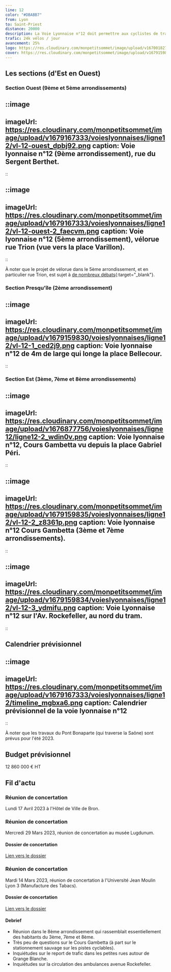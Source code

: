 ```yaml
---
line: 12
color: "#DBABB7"
from: Lyon
to: Saint-Priest
distance: 20000
description: La Voie Lyonnaise n°12 doit permettre aux cyclistes de traverser Lyon d'Ouest en Est en passant le 9ème, le 5ème, le 2ème, le 3ème, le 7ème et le 8ème arrondissement avant de rejoindre Saint-Priest. Elle passera par des lieux emblématiques de Lyon comme la place Bellecour, le Pont Bonaparte et le Pont de la Guillotière. Ce projet est très ambitieux, car il vise à aménager des lieux très denses où les aménagements cyclables sont rudimentaires voir inexistants.
trafic: 24k vélos / jour
avancement: 25%
logo: https://res.cloudinary.com/monpetitsommet/image/upload/v1670018279/voieslyonnaises/ligne12/cover-vl12_f9gc5x.png
cover: https://res.cloudinary.com/monpetitsommet/image/upload/v1679159835/voieslyonnaises/ligne12/vl-12-2_z8361p.png
---
```


## Les sections (d'Est en Ouest)

### Section Ouest (9ème et 5ème arrondissements)

::image
---
imageUrl: https://res.cloudinary.com/monpetitsommet/image/upload/v1679167333/voieslyonnaises/ligne12/vl-12-ouest_dpbj92.png
caption: Voie lyonnaise n°12 (9ème arrondissement), rue du Sergent Berthet.
---
::

::image
---
imageUrl: https://res.cloudinary.com/monpetitsommet/image/upload/v1679167333/voieslyonnaises/ligne12/vl-12-ouest-2_faecvm.png
caption: Voie lyonnaise n°12 (5ème arrondissement), vélorue rue Trion (vue vers la place Varillon).
---
::

À noter que le projet de vélorue dans le 5ème arrondissement, et en particulier rue Trion, est sujet à [de nombreux débats](https://www.leprogres.fr/economie/2023/03/20/voie-lyonnaise-12-a-fourviere-un-collectif-s-oppose-au-projet-de-la-rue-de-trion-en-sens-unique){:target="_blank"}.

### Section Presqu'île (2ème arrondissement)

::image
---
imageUrl: https://res.cloudinary.com/monpetitsommet/image/upload/v1679159830/voieslyonnaises/ligne12/vl-12-1_ced2j9.png
caption: Voie lyonnaise n°12 de 4m de large qui longe la place Bellecour.
---
::


### Section Est (3ème, 7ème et 8ème arrondissements)

::image
---
imageUrl: https://res.cloudinary.com/monpetitsommet/image/upload/v1676877756/voieslyonnaises/ligne12/ligne12-2_wdin0v.png
caption: Voie lyonnaise n°12, Cours Gambetta vu depuis la place Gabriel Péri.
---
::

::image
---
imageUrl: https://res.cloudinary.com/monpetitsommet/image/upload/v1679159835/voieslyonnaises/ligne12/vl-12-2_z8361p.png
caption: Voie lyonnaise n°12 Cours Gambetta (3ème et 7ème arrondissements).
---
::

::image
---
imageUrl: https://res.cloudinary.com/monpetitsommet/image/upload/v1679159834/voieslyonnaises/ligne12/vl-12-3_ydmifu.png
caption: Voie Lyonnaise n°12 sur l'Av. Rockefeller, au nord du tram.
---
::

## Calendrier prévisionnel

::image
---
imageUrl: https://res.cloudinary.com/monpetitsommet/image/upload/v1679167333/voieslyonnaises/ligne12/timeline_mgbxa6.png
caption: Calendrier prévisionnel de la voie lyonnaise n°12
---
::

À noter que les travaux du Pont Bonaparte (qui traverse la Saône) sont prévus pour l'été 2023.

## Budget prévisionnel
12 860 000 € HT

## Fil d'actu

### Réunion de concertation
Lundi 17 Avril 2023 à l'Hôtel de Ville de Bron.

### Réunion de concertation
Mercredi 29 Mars 2023, réunion de concertation au musée Lugdunum.

#### Dossier de concertation
[Lien vers le dossier](https://jeparticipe.grandlyon.com/media/default/0001/01/2cb050a25f0c7e80a0e5ea22cc329f4896245873.pdf)

### Réunion de concertation
Mardi 14 Mars 2023, réunion de concertation à l'Université Jean Moulin Lyon 3 (Manufacture des Tabacs).

#### Dossier de concertation
[Lien vers le dossier](https://jeparticipe.grandlyon.com/media/default/0001/01/2cb050a25f0c7e80a0e5ea22cc329f4896245873.pdf)

#### Debrief
- Réunion dans le 8ème arrondissement qui rassemblait essentiellement des habitants du 3ème, 7ème et 8ème.
- Très peu de questions sur le Cours Gambetta (à part sur le stationnement sauvage sur les pistes cyclables).
- Inquiétudes sur le report de trafic dans les petites rues autour de Grange Blanche.
- Inquiétudes sur la circulation des ambulances avenue Rockefeller.

